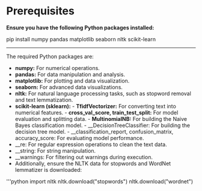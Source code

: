 # Prerequisites
__Ensure you have the following Python packages installed:__ <br>

pip install numpy pandas matplotlib seaborn nltk scikit-learn

---
The required Python packages are:
- __numpy:__ For numerical operations.
- __pandas:__ For data manipulation and analysis.
- __matplotlib:__ For plotting and data visualization.
- __seaborn:__ For advanced data visualizations.
- __nltk:__ For natural language processing tasks, such as stopword removal and text lemmatization.
- __scikit-learn (sklearn):__
                              - __TfidfVectorizer:__ For converting text into numerical features.
                              - __cross_val_score, train_test_split:__ For model evaluation and splitting data.
                              - __MultinomialNB:__ For building the Naive Bayes classification model.
                              - __DecisionTreeClassifier: For building the decision tree model.
                              - __classification_report, confusion_matrix, accuracy_score: For evaluating model performance.
- __re: For regular expression operations to clean the text data.
- __string: For string manipulation.
- __warnings: For filtering out warnings during execution.
- Additionally, ensure the NLTK data for stopwords and WordNet lemmatizer is downloaded: <br>

'''python
import nltk
nltk.download("stopwords")
nltk.download("wordnet")
